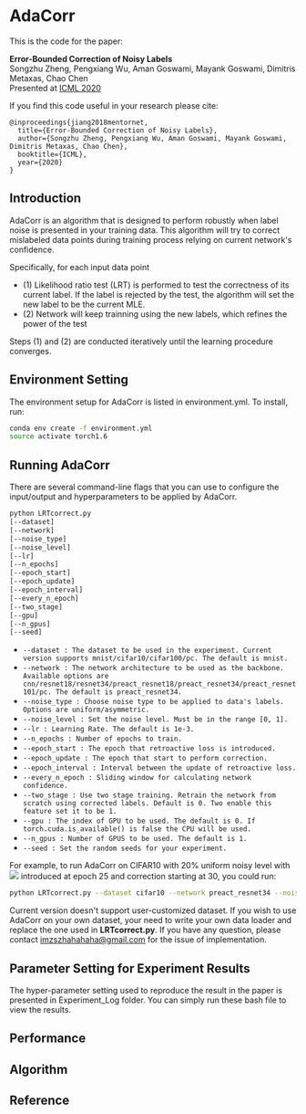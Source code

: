 # AdaCorr

This is the code for the paper:

**<a> Error-Bounded Correction of Noisy Labels </a>**
<br>
Songzhu Zheng, Pengxiang Wu, Aman Goswami, Mayank Goswami, Dimitris Metaxas, Chao Chen
</br>
Presented at [ICML 2020](https://icml.cc/Conferences/2020)

If you find this code useful in your research please cite:
```
@inproceedings{jiang2018mentornet,
  title={Error-Bounded Correction of Noisy Labels},
  author={Songzhu Zheng, Pengxiang Wu, Aman Goswami, Mayank Goswami, Dimitris Metaxas, Chao Chen},
  booktitle={ICML},
  year={2020}
}
```

## Introduction 

AdaCorr is an algorithm that is designed to perform robustly when label noise is presented in your training data. This algorithm will try to correct mislabeled data points during training process relying on current network's confidence. 

Specifically, for each input data point
- (1) Likelihood ratio test (LRT) is performed to test the correctness of its current label. If the label is rejected by the test, the algorithm will set the new label to be the current MLE. 
- (2) Network will keep trainning using the new labels, which refines the power of the test

Steps (1) and (2) are conducted iteratively until the learning procedure converges.

## Environment Setting

The environment setup for AdaCorr is listed in environment.yml. To install, run:

```bash
conda env create -f environment.yml
source activate torch1.6
```

## Running AdaCorr 

There are several command-line flags that you can use to configure the input/output and hyperparameters to be applied by AdaCorr.

```bash
python LRTcorrect.py 
[--dataset] 
[--network]  
[--noise_type]
[--noise_level]
[--lr] 
[--n_epochs] 
[--epoch_start] 
[--epoch_update] 
[--epoch_interval] 
[--every_n_epoch] 
[--two_stage] 
[--gpu] 
[--n_gpus] 
[--seed]
```

- `--dataset : The dataset to be used in the experiment. Current version supports mnist/cifar10/cifar100/pc. The default is mnist.`
- `--network : The network architecture to be used as the backbone. Available options are cnn/resnet18/resnet34/preact_resnet18/preact_resnet34/preact_resnet101/pc. The default is preact_resnet34.`
- `--noise_type : Choose noise type to be applied to data's labels. Options are uniform/asymmetric.`
- `--noise_level : Set the noise level. Must be in the range [0, 1].`
- `--lr : Learning Rate. The default is 1e-3.`
- `--n_epochs : Number of epochs to train.`
- `--epoch_start : The epoch that retroactive loss is introduced.`
- `--epoch_update : The epoch that start to perform correction.`
- `--epoch_interval : Interval between the update of retroactive loss.`
- `--every_n_epoch : Sliding window for calculating network confidence.`
- `--two_stage : Use two stage training. Retrain the network from scratch using corrected labels. Default is 0. Two enable this feature set it to be 1.`
- `--gpu : The index of GPU to be used. The default is 0. If torch.cuda.is_available() is false the CPU will be used.`
- `--n_gpus : Number of GPUS to be used. The default is 1.`
- `--seed : Set the random seeds for your experiment.`

For example, to run AdaCorr on CIFAR10 with 20% uniform noisy level with <img src="https://render.githubusercontent.com/render/math?math=L_{ce}"> introduced at epoch 25 and correction starting at 30, you could run:
```bash
python LRTcorrect.py --dataset cifar10 --network preact_resnet34 --noise_type uniform --noise_level 0.2 --n_epochs 180 --epoch_start 25 --epoch_update 30
```

Current version doesn't support user-customized dataset. If you wish to use AdaCorr on your own dataset, your need to write your own data loader and replace the one used in __LRTcorrect.py__. If you have any question, please contact <imzszhahahaha@gmail.com> for the issue of implementation.

## Parameter Setting for Experiment Results
The hyper-parameter setting used to reproduce the result in the paper is presented in Experiment_Log folder. You can simply run these bash file to view the results.

## Performance

## Algorithm

## Reference

